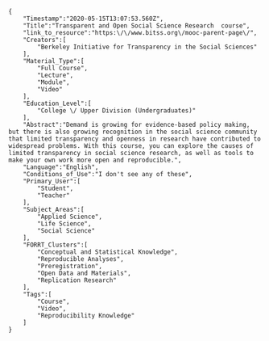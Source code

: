 
    {
        "Timestamp":"2020-05-15T13:07:53.560Z",
        "Title":"Transparent and Open Social Science Research  course",
        "link_to_resource":"https:\/\/www.bitss.org\/mooc-parent-page\/",
        "Creators":[
            "Berkeley Initiative for Transparency in the Social Sciences"
        ],
        "Material_Type":[
            "Full Course",
            "Lecture",
            "Module",
            "Video"
        ],
        "Education_Level":[
            "College \/ Upper Division (Undergraduates)"
        ],
        "Abstract":"Demand is growing for evidence-based policy making, but there is also growing recognition in the social science community that limited transparency and openness in research have contributed to widespread problems. With this course, you can explore the causes of limited transparency in social science research, as well as tools to make your own work more open and reproducible.",
        "Language":"English",
        "Conditions_of_Use":"I don't see any of these",
        "Primary_User":[
            "Student",
            "Teacher"
        ],
        "Subject_Areas":[
            "Applied Science",
            "Life Science",
            "Social Science"
        ],
        "FORRT_Clusters":[
            "Conceptual and Statistical Knowledge",
            "Reproducible Analyses",
            "Preregistration",
            "Open Data and Materials",
            "Replication Research"
        ],
        "Tags":[
            "Course",
            "Video",
            "Reproducibility Knowledge"
        ]
    }
